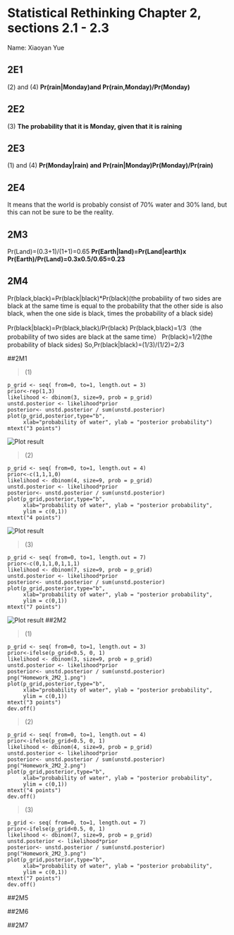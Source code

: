 # Statistical Rethinking Chapter 2, sections 2.1 - 2.3

Name: Xiaoyan Yue

## 2E1
(2) and (4)  **Pr(rain|Monday)and Pr(rain,Monday)/Pr(Monday)**

## 2E2
(3) **The probability that it is Monday, given that it is raining** 

## 2E3
(1) and (4) **Pr(Monday|rain) and Pr(rain|Monday)Pr(Monday)/Pr(rain)**

## 2E4
It means that the world is probably consist of 70% water and 30% land, but this can not be sure to be the reality.

## 2M3
Pr(Land)=(0.3+1)/(1+1)=0.65
**Pr(Earth|land)=Pr(Land|earth)x Pr(Earth)/Pr(Land)=0.3x0.5/0.65=0.23**

## 2M4

Pr(black,black)=Pr(black|black)*Pr(black)(the probability of two sides are black at the same time is equal to the probability that the other side is also black, when the one side is black, times the probability of a black side)

Pr(black|black)=Pr(black,black)/Pr(black)
Pr(black,black)=1/3（the probability of two sides are black at the same time）
Pr(black)=1/2(the probability of black sides)
So,Pr(black|black)=(1/3)/(1/2)=2/3

##2M1
>(1)
```
p_grid <- seq( from=0, to=1, length.out = 3)
prior<-rep(1,3)
likelihood <- dbinom(3, size=9, prob = p_grid)
unstd.posterior <- likelihood*prior
posterior<- unstd.posterior / sum(unstd.posterior)
plot(p_grid,posterior,type="b",
     xlab="probability of water", ylab = "posterior probability")
mtext("3 points")
```

![Plot result](https://drive.google.com/a/ucdavis.edu/file/d/0B0jaB6qWXt99QWhZd290TEpsUVU/view)

>(2)
```
p_grid <- seq( from=0, to=1, length.out = 4)
prior<-c(1,1,1,0)
likelihood <- dbinom(4, size=9, prob = p_grid)
unstd.posterior <- likelihood*prior
posterior<- unstd.posterior / sum(unstd.posterior)
plot(p_grid,posterior,type="b",
     xlab="probability of water", ylab = "posterior probability",
     ylim = c(0,1))
mtext("4 points")
```

![Plot result](https://drive.google.com/a/ucdavis.edu/file/d/0B0jaB6qWXt99UXdfUk1ncVlfQnM/view)

>(3)
```
p_grid <- seq( from=0, to=1, length.out = 7)
prior<-c(0,1,1,0,1,1,1)
likelihood <- dbinom(7, size=9, prob = p_grid)
unstd.posterior <- likelihood*prior
posterior<- unstd.posterior / sum(unstd.posterior)
plot(p_grid,posterior,type="b",
     xlab="probability of water", ylab = "posterior probability",
     ylim = c(0,1))
mtext("7 points")
```

![Plot result](https://drive.google.com/a/ucdavis.edu/file/d/0B0jaB6qWXt99S3lEekFScm1sS3M/view)
##2M2
>(1)
```
p_grid <- seq( from=0, to=1, length.out = 3)
prior<-ifelse(p_grid<0.5, 0, 1)
likelihood <- dbinom(3, size=9, prob = p_grid)
unstd.posterior <- likelihood*prior
posterior<- unstd.posterior / sum(unstd.posterior)
png("Homework_2M2_1.png")
plot(p_grid,posterior,type="b",
     xlab="probability of water", ylab = "posterior probability",
     ylim = c(0,1))
mtext("3 points")
dev.off()
```

>(2)
```
p_grid <- seq( from=0, to=1, length.out = 4)
prior<-ifelse(p_grid<0.5, 0, 1)
likelihood <- dbinom(4, size=9, prob = p_grid)
unstd.posterior <- likelihood*prior
posterior<- unstd.posterior / sum(unstd.posterior)
png("Homework_2M2_2.png")
plot(p_grid,posterior,type="b",
     xlab="probability of water", ylab = "posterior probability",
     ylim = c(0,1))
mtext("4 points")
dev.off()
```

>(3)
```
p_grid <- seq( from=0, to=1, length.out = 7)
prior<-ifelse(p_grid<0.5, 0, 1)
likelihood <- dbinom(7, size=9, prob = p_grid)
unstd.posterior <- likelihood*prior
posterior<- unstd.posterior / sum(unstd.posterior)
png("Homework_2M2_3.png")
plot(p_grid,posterior,type="b",
     xlab="probability of water", ylab = "posterior probability",
     ylim = c(0,1))
mtext("7 points")
dev.off()
```

##2M5

##2M6

##2M7




